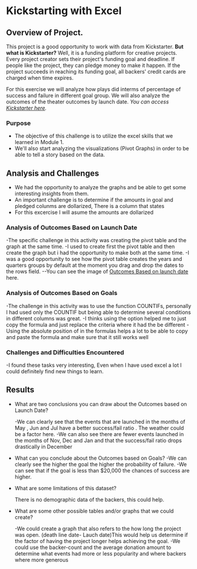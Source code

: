 # Kickstarting with Excel

## Overview of Project.

This project is a good opportunity to work with data from Kickstarter.
**But what is Kickstarter?** Well, it is a funding platform for creative projects.
Every project creator sets their project's funding goal and deadline. 
If people like the project, they can pledge money to make it happen. 
If the project succeeds in reaching its funding goal, all backers' credit cards are charged when time expires.

For this exercise we will analyze how plays did interms of percentage of success and failure in different goal group.
We will also analyze the outcomes of the theater outcomes by launch date.
_You can access [Kickstarter here](https://www.kickstarter.com/)._


### Purpose

- The objective of this challenge is to utilize the excel skills  that we learned in Module 1.
- We'll also start analyzing the visualizations (Pivot Graphs) in order to be able to tell a story based on the data.



## Analysis and Challenges

- We had the opportunity to analyze the graphs and be able to get some interesting insights from them.
- An important challenge is to determine if the amounts in goal and pledged colunms are dollarized, There is a column that states <currency>
- For this excercise I will asume the amounts are dollarized
 


### Analysis of Outcomes Based on Launch Date

-The specific challenge in this activity was creating the pivot table and the graph at the same time.
-I used to create first the pivot table and then  create the graph but i had the opportunity to make both at the same time.
-I was a good opportunity to see how the pivot table creates the years and quarters groups by default at the moment you drag and drop the dates to the rows field.
--You can see the image of [Outcomes Based on launch date](Outcomes_vs_Goals.png) here.


### Analysis of Outcomes Based on Goals

-The challenge in this activity was to use the function COUNTIFs, personally I had used only the COUNTIF but being able to determine several conditions in different columns was great.
-I thinks using the <Find the replace> option helped me to just copy the formula and just replace the criteria where it had the be different
-Using the absolute position of in the formulas helps a lot to be able to copy and paste the formula and make sure that it still works well



### Challenges and Difficulties Encountered

-I found these tasks very interesting, Even when I have used excel a lot I could definitely find new things to learn.

## Results

- What are two conclusions you can draw about the Outcomes based on Launch Date?

	-We can clearly see that the events that are launched in the months of May , Jun and Jul have a better success/fail ratio . The weather could be a factor here.
	-We can also see there are fewer events launched in the months of Nov, Dec and Jan and that the success/fail ratio drops drastically in December

- What can you conclude about the Outcomes based on Goals?
	-We can clearly see the higher the goal the higher the probability of failure.
	-We can see that if the goal is less than $20,000 the chances of success are higher.

- What are some limitations of this dataset?

	There is no demographic data of the backers, this could help.

	

- What are some other possible tables and/or graphs that we could create?

	-We could create a graph that also refers to the how long the project was open. (death line date- Lauch date)This would help us determine if the factor of having the project longer helps achieving the goal.
	-We could use the backer-count and the average donation amount to determine what events had more or less popularity  and where backers where more generous



